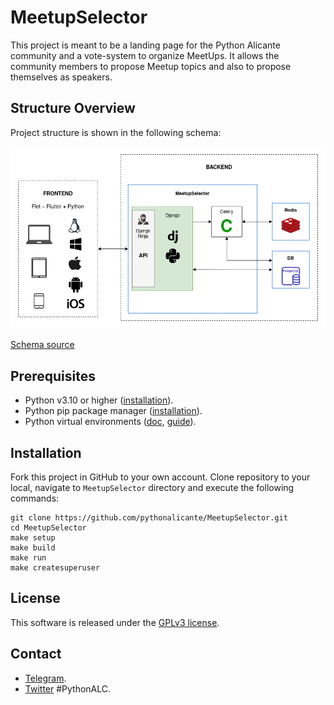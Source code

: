 # MeetupSelector

This project is meant to be a landing page for the Python Alicante community and a vote-system to organize MeetUps. It allows the community members to propose Meetup topics and also to propose themselves as speakers.

## Structure Overview

Project structure is shown in the following schema:

![Project schema](./doc/schemas/MeetupSelector_overview.png)

[Schema source](./doc/schemas/MeetupSelector_overview.drawio)

## Prerequisites

- Python v3.10 or higher ([installation](https://wiki.python.org/moin/BeginnersGuide/Download)).
- Python pip package manager ([installation](https://pip.pypa.io/en/stable/installation/)).
- Python virtual environments ([doc](https://docs.python.org/3/tutorial/venv.html), [guide](https://realpython.com/python-virtual-environments-a-primer/)).

## Installation

Fork this project in GitHub to your own account. Clone repository to your local, navigate to `MeetupSelector` directory and execute the following commands:

```
git clone https://github.com/pythonalicante/MeetupSelector.git
cd MeetupSelector
make setup
make build
make run
make createsuperuser
```

## License

This software is released under the [GPLv3 license](LICENSE).

## Contact

- [Telegram](https://t.me/python_alc).
- [Twitter](https://twitter.com/python_alc) #PythonALC.
